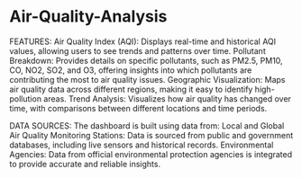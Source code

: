 # Air-Quality-Analysis

FEATURES:
Air Quality Index (AQI): Displays real-time and historical AQI values, allowing users to see trends and patterns over time.
Pollutant Breakdown: Provides details on specific pollutants, such as PM2.5, PM10, CO, NO2, SO2, and O3, offering insights into which pollutants are contributing the most to air quality issues.
Geographic Visualization: Maps air quality data across different regions, making it easy to identify high-pollution areas.
Trend Analysis: Visualizes how air quality has changed over time, with comparisons between different locations and time periods.

DATA SOURCES:
The dashboard is built using data from:
Local and Global Air Quality Monitoring Stations: Data is sourced from public and government databases, including live sensors and historical records.
Environmental Agencies: Data from official environmental protection agencies is integrated to provide accurate and reliable insights.
